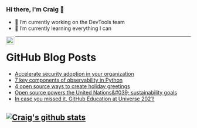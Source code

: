 ### Hi there, I'm Craig 👋

<!--
**CraigTeelFugro/CraigTeelFugro** is a ✨ _special_ ✨ repository because its `README.md` (this file) appears on your GitHub profile.

Here are some ideas to get you started:
-->

- 🔭 I’m currently working on the DevTools team
- 🌱 I’m currently learning everything I can

[<img align="left" alt="Craig Teel | LinkedIn" width="22px" src="https://cdn.jsdelivr.net/npm/simple-icons@v3/icons/linkedin.svg" />][linkedin]

---

# GitHub Blog Posts

<!-- BLOG-POST-LIST:START -->
- [Accelerate security adoption in your organization](https://github.blog/2021-11-22-accelerate-security-adoption-in-your-organization/)
- [7 key components of observability in Python](https://opensource.com/article/21/11/observability-python)
- [4 open source ways to create holiday greetings](https://opensource.com/article/21/11/open-source-holiday-greetings)
- [Open source powers the United Nations&amp;#039; sustainability goals](https://opensource.com/article/21/11/open-source-un-sustainability)
- [In case you missed it, GitHub Education at Universe 2021!](https://github.blog/2021-11-19-in-case-you-missed-it-github-education-at-universe-2021/)
<!-- BLOG-POST-LIST:END -->

## [![Craig's github stats](https://github-readme-stats.vercel.app/api?username=craigteelfugro)](https://github.com/anuraghazra/github-readme-stats)


[linkedin]: https://linkedin.com/in/craig-teel-b8786771

